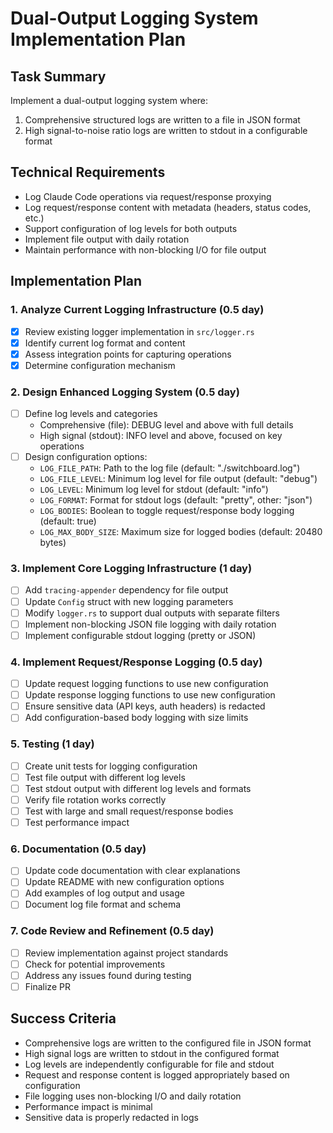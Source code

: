 # Dual-Output Logging System Implementation Plan

## Task Summary
Implement a dual-output logging system where:
1. Comprehensive structured logs are written to a file in JSON format
2. High signal-to-noise ratio logs are written to stdout in a configurable format

## Technical Requirements
- Log Claude Code operations via request/response proxying
- Log request/response content with metadata (headers, status codes, etc.)
- Support configuration of log levels for both outputs
- Implement file output with daily rotation
- Maintain performance with non-blocking I/O for file output

## Implementation Plan

### 1. Analyze Current Logging Infrastructure (0.5 day)
- [x] Review existing logger implementation in `src/logger.rs`
- [x] Identify current log format and content
- [x] Assess integration points for capturing operations
- [x] Determine configuration mechanism

### 2. Design Enhanced Logging System (0.5 day)
- [ ] Define log levels and categories
  - Comprehensive (file): DEBUG level and above with full details
  - High signal (stdout): INFO level and above, focused on key operations
- [ ] Design configuration options:
  - `LOG_FILE_PATH`: Path to the log file (default: "./switchboard.log")
  - `LOG_FILE_LEVEL`: Minimum log level for file output (default: "debug")
  - `LOG_LEVEL`: Minimum log level for stdout (default: "info")
  - `LOG_FORMAT`: Format for stdout logs (default: "pretty", other: "json")
  - `LOG_BODIES`: Boolean to toggle request/response body logging (default: true)
  - `LOG_MAX_BODY_SIZE`: Maximum size for logged bodies (default: 20480 bytes)

### 3. Implement Core Logging Infrastructure (1 day)
- [ ] Add `tracing-appender` dependency for file output
- [ ] Update `Config` struct with new logging parameters
- [ ] Modify `logger.rs` to support dual outputs with separate filters
- [ ] Implement non-blocking JSON file logging with daily rotation
- [ ] Implement configurable stdout logging (pretty or JSON)

### 4. Implement Request/Response Logging (0.5 day)
- [ ] Update request logging functions to use new configuration
- [ ] Update response logging functions to use new configuration
- [ ] Ensure sensitive data (API keys, auth headers) is redacted
- [ ] Add configuration-based body logging with size limits

### 5. Testing (1 day)
- [ ] Create unit tests for logging configuration
- [ ] Test file output with different log levels
- [ ] Test stdout output with different log levels and formats
- [ ] Verify file rotation works correctly
- [ ] Test with large and small request/response bodies
- [ ] Test performance impact

### 6. Documentation (0.5 day)
- [ ] Update code documentation with clear explanations
- [ ] Update README with new configuration options
- [ ] Add examples of log output and usage
- [ ] Document log file format and schema

### 7. Code Review and Refinement (0.5 day)
- [ ] Review implementation against project standards
- [ ] Check for potential improvements
- [ ] Address any issues found during testing
- [ ] Finalize PR

## Success Criteria
- Comprehensive logs are written to the configured file in JSON format
- High signal logs are written to stdout in the configured format
- Log levels are independently configurable for file and stdout
- Request and response content is logged appropriately based on configuration
- File logging uses non-blocking I/O and daily rotation
- Performance impact is minimal
- Sensitive data is properly redacted in logs